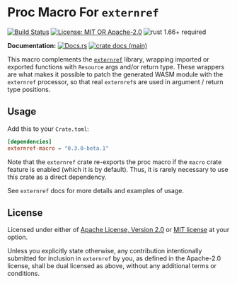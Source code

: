 # Proc Macro For `externref`

[![Build Status](https://github.com/slowli/externref/workflows/CI/badge.svg?branch=main)](https://github.com/slowli/externref/actions)
[![License: MIT OR Apache-2.0](https://img.shields.io/badge/License-MIT%2FApache--2.0-blue)](https://github.com/slowli/externref#license)
![rust 1.66+ required](https://img.shields.io/badge/rust-1.66+-blue.svg?label=Required%20Rust)

**Documentation:** [![Docs.rs](https://docs.rs/externref-macro/badge.svg)](https://docs.rs/externref-macro/)
[![crate docs (main)](https://img.shields.io/badge/main-yellow.svg?label=docs)](https://slowli.github.io/externref/externref_macro/)

This macro complements the [`externref`] library, wrapping imported or exported functions
with `Resource` args and/or return type. These wrappers are what makes it possible to patch
the generated WASM module with the `externref` processor, so that real `externref`s are used in
argument / return type positions.

## Usage

Add this to your `Crate.toml`:

```toml
[dependencies]
externref-macro = "0.3.0-beta.1"
```

Note that the `externref` crate re-exports the proc macro if the `macro` crate feature
is enabled (which it is by default). Thus, it is rarely necessary to use this crate
as a direct dependency.

See `externref` docs for more details and examples of usage.

## License

Licensed under either of [Apache License, Version 2.0](LICENSE-APACHE)
or [MIT license](LICENSE-MIT) at your option.

Unless you explicitly state otherwise, any contribution intentionally submitted
for inclusion in `externref` by you, as defined in the Apache-2.0 license,
shall be dual licensed as above, without any additional terms or conditions.

[`externref`]: https://crates.io/crates/externref
